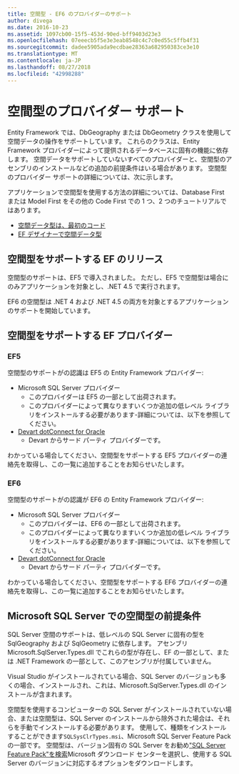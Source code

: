 ```yaml
---
title: 空間型 - EF6 のプロバイダーのサポート
author: divega
ms.date: 2016-10-23
ms.assetid: 1097cb00-15f5-453d-90ed-bff9403d23e3
ms.openlocfilehash: 07eeecb5f5e3e3eab8548c4c7c0ed55c5ffb4f31
ms.sourcegitcommit: dadee5905ada9ecdbae28363a682950383ce3e10
ms.translationtype: MT
ms.contentlocale: ja-JP
ms.lasthandoff: 08/27/2018
ms.locfileid: "42998288"
---
```

# <a name="provider-support-for-spatial-types"></a>空間型のプロバイダー サポート
Entity Framework では、DbGeography または DbGeometry クラスを使用して空間データの操作をサポートしています。 これらのクラスは、Entity Framework プロバイダーによって提供されるデータベースに固有の機能に依存します。 空間データをサポートしていないすべてのプロバイダーと、空間型のアセンブリのインストールなどの追加の前提条件はいる場合があります。 空間型のプロバイダー サポートの詳細については、次に示します。  

アプリケーションで空間型を使用する方法の詳細については、Database First または Model First をその他の Code First での 1 つ、2 つのチュートリアルではあります。  

- [空間データ型は、最初のコード](~/ef6/modeling/code-first/data-types/spatial.md)  
- [EF デザイナーで空間データ型](~/ef6/modeling/designer/data-types/spatial.md)  

## <a name="ef-releases-that-support-spatial-types"></a>空間型をサポートする EF のリリース  

空間型のサポートは、EF5 で導入されました。 ただし、EF5 で空間型は場合にのみアプリケーションを対象とし、.NET 4.5 で実行されます。  

EF6 の空間型は .NET 4 および .NET 4.5 の両方を対象とするアプリケーションのサポートを開始しています。  

## <a name="ef-providers-that-support-spatial-types"></a>空間型をサポートする EF プロバイダー  

### <a name="ef5"></a>EF5  

空間型のサポートがの認識は EF5 の Entity Framework プロバイダー:  

- Microsoft SQL Server プロバイダー  
    - このプロバイダーは EF5 の一部として出荷されます。  
    - このプロバイダーによって異なりますいくつか追加の低レベル ライブラリをインストールする必要があります-詳細については、以下を参照してください。  
- [Devart dotConnect for Oracle](http://www.devart.com/dotconnect/oracle/)  
    - Devart からサード パーティ プロバイダーです。  

わかっている場合してください、空間型をサポートする EF5 プロバイダーの連絡先を取得し、この一覧に追加することをお知らせいたします。  

### <a name="ef6"></a>EF6  

空間型のサポートがの認識が EF6 の Entity Framework プロバイダー:  

- Microsoft SQL Server プロバイダー  
    - このプロバイダーは、EF6 の一部として出荷されます。  
    - このプロバイダーによって異なりますいくつか追加の低レベル ライブラリをインストールする必要があります-詳細については、以下を参照してください。  
- [Devart dotConnect for Oracle](http://www.devart.com/dotconnect/oracle/)  
    - Devart からサード パーティ プロバイダーです。  

わかっている場合してください、空間型をサポートする EF6 プロバイダーの連絡先を取得し、この一覧に追加することをお知らせいたします。  

## <a name="prerequisites-for-spatial-types-with-microsoft-sql-server"></a>Microsoft SQL Server での空間型の前提条件  

SQL Server 空間のサポートは、低レベルの SQL Server に固有の型を SqlGeography および SqlGeometry に依存します。 アセンブリ Microsoft.SqlServer.Types.dll でこれらの型が存在し、EF の一部として、または .NET Framework の一部として、このアセンブリが付属していません。  

Visual Studio がインストールされている場合、SQL Server のバージョンも多くの場合、インストールされ、これは、Microsoft.SqlServer.Types.dll のインストールが含まれます。  

空間型を使用するコンピューターの SQL Server がインストールされていない場合、または空間型は、SQL Server のインストールから除外された場合は、それらを手動でインストールする必要があります。 使用して、種類をインストールすることができます`SQLSysClrTypes.msi`、Microsoft SQL Server Feature Pack の一部です。 空間型は、バージョン固有の SQL Server をお勧め["SQL Server Feature Pack"を検索](https://www.microsoft.com/en-us/search/result.aspx?q=sql+server+feature+pack)Microsoft ダウンロード センターを選択し、使用する SQL Server のバージョンに対応するオプションをダウンロードします。
